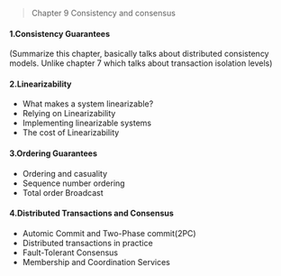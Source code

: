 > Chapter 9 Consistency and consensus

#### 1.Consistency Guarantees
(Summarize this chapter, basically talks about distributed consistency models.
Unlike chapter 7 which talks about transaction isolation levels)

#### 2.Linearizability
* What makes a system linearizable?
* Relying on Linearizability
* Implementing linearizable systems
* The cost of Linearizability

#### 3.Ordering Guarantees
* Ordering and casuality
* Sequence number ordering
* Total order Broadcast

#### 4.Distributed Transactions and Consensus
* Automic Commit and Two-Phase commit(2PC)
* Distributed transactions in practice
* Fault-Tolerant Consensus
* Membership and Coordination Services

